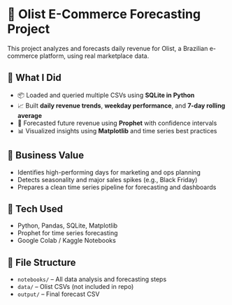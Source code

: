 # 🛒 Olist E-Commerce Forecasting Project

This project analyzes and forecasts daily revenue for Olist, a Brazilian e-commerce platform, using real marketplace data.

## 🚀 What I Did

- 📦 Loaded and queried multiple CSVs using **SQLite in Python**
- 📈 Built **daily revenue trends**, **weekday performance**, and **7-day rolling average**
- 🔮 Forecasted future revenue using **Prophet** with confidence intervals
- 📊 Visualized insights using **Matplotlib** and time series best practices

## 🧠 Business Value

- Identifies high-performing days for marketing and ops planning
- Detects seasonality and major sales spikes (e.g., Black Friday)
- Prepares a clean time series pipeline for forecasting and dashboards

## 🔧 Tech Used

- Python, Pandas, SQLite, Matplotlib
- Prophet for time series forecasting
- Google Colab / Kaggle Notebooks

## 📁 File Structure

- `notebooks/` – All data analysis and forecasting steps
- `data/` – Olist CSVs (not included in repo)
- `output/` – Final forecast CSV
